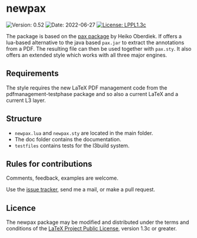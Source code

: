 # newpax

![Version: 0.52](https://img.shields.io/badge/current_version-0.52-blue.svg?style=flat-square)
![Date: 2022-06-27](https://img.shields.io/badge/date-2022-06-27-blue.svg?style=flat-square)
[![License: LPPL1.3c ](https://img.shields.io/badge/license-LPPL1.3c-blue.svg?style=flat-square)](https://ctan.org/license/lppl1.3c)

The package is based on the [pax package](https://ctan.org/pkg/pax) by Heiko Oberdiek. 
If offers a lua-based alternative to the java based `pax.jar` to extract the annotations from a PDF. The resulting file
 can then be used together with `pax.sty`. It also offers an extended style which works with all three major engines.
 
## Requirements 

The style requires the new LaTeX PDF management code from the pdfmanagement-testphase package and so also
a current LaTeX and a current L3 layer.

##  Structure

- `newpax.lua` and `newpax.sty` are located in the main folder.
- The doc folder contains the documentation.
- `testfiles` contains tests for the l3build system. 
      
## Rules for contributions

Comments, feedback, examples are welcome. 

Use the [issue tracker](https://github.com/u-fischer/newpax/issues), send me a mail, or make a pull request.

## Licence

The newpax package may be modified and distributed under the terms and conditions of the 
[LaTeX Project Public License](https://www.latex-project.org/lppl/), version 1.3c or greater.
